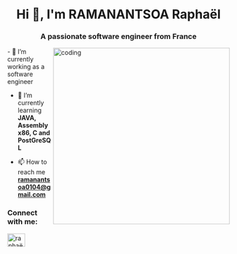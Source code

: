 
<h1 align="center">Hi 👋, I'm RAMANANTSOA Raphaël</h1>
<h3 align="center">A passionate software engineer from France</h3>

<img align="right" alt="coding" width="400" src="https://user-images.githubusercontent.com/55389276/140866485-8fb1c876-9a8f-4d6a-98dc-08c4981eaf70.gif">
- 🔭 I’m currently working as a software engineer

- 🌱 I’m currently learning **JAVA, Assembly x86, C and PostGreSQL**

- 📫 How to reach me **ramanantsoa0104@gmail.com**

<h3 align="left">Connect with me:</h3>
<p align="left">
<a href="https://linkedin.com/in/raphaël ramanantsoa" target="blank"><img align="center" src="https://raw.githubusercontent.com/rahuldkjain/github-profile-readme-generator/master/src/images/icons/Social/linked-in-alt.svg" alt="raphaël ramanantsoa" height="30" width="40" /></a>
</p>